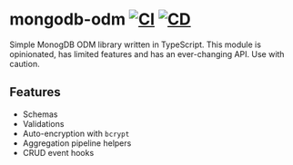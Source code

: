 # mongodb-odm [![CI](https://github.com/andrewscwei/node-mongodb-odm/workflows/CI/badge.svg)](https://github.com/andrewscwei/node-mongodb-odm/actions?query=workflow%3ACI) [![CD](https://github.com/andrewscwei/node-mongodb-odm/workflows/CD/badge.svg)](https://github.com/andrewscwei/node-mongodb-odm/actions?query=workflow%3ACD)

Simple MonogDB ODM library written in TypeScript. This module is opinionated, has limited features and has an ever-changing API. Use with caution.

## Features

- Schemas
- Validations
- Auto-encryption with `bcrypt`
- Aggregation pipeline helpers
- CRUD event hooks
